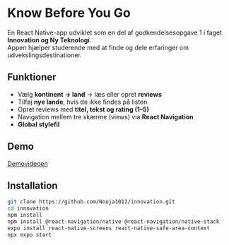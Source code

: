 # Know Before You Go

En React Native-app udviklet som en del af godkendelsesopgave 1 i faget **Innovation og Ny Teknologi**.  
Appen hjælper studerende med at finde og dele erfaringer om udvekslingsdestinationer.

## Funktioner
- Vælg **kontinent → land** → læs eller opret **reviews**
- Tilføj **nye lande**, hvis de ikke findes på listen
- Opret reviews med **titel, tekst og rating (1–5)**
- Navigation mellem tre skærme (views) via **React Navigation**
- **Global stylefil**

## Demo
[Demovideoen](https://files.fm/u/r8pswhqsme)

## Installation
```bash
git clone https://github.com/Nooja1012/innovation.git
cd innovation
npm install
npm install @react-navigation/native @react-navigation/native-stack
expo install react-native-screens react-native-safe-area-context
npx expo start
